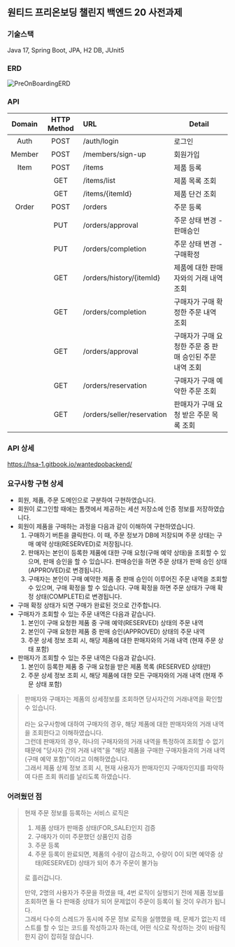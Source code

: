 ## 원티드 프리온보딩 챌린지 백엔드 20 사전과제

### 기술스택
Java 17, Spring Boot, JPA, H2 DB, JUnit5


### ERD
![PreOnBoardingERD](https://github.com/BeefCutlet/wanted-preonboarding-challenge-backend-20/assets/77325024/48af9be9-224e-4ad1-b8c3-75396e4b35f9)



### API

| Domain | HTTP Method | URL                        | Detail                           |
|:------:|:-----------:|:---------------------------|----------------------------------|
|  Auth  |    POST     | /auth/login                | 로그인                              |
| Member |    POST     | /members/sign-up           | 회원가입                             |
|  Item  |    POST     | /items                     | 제품 등록                            |
|        |     GET     | /items/list                | 제품 목록 조회                         |
|        |     GET     | /items/{itemId}            | 제품 단건 조회                         |
| Order  |    POST     | /orders                    | 주문 등록                            |
|        |     PUT     | /orders/approval           | 주문 상태 변경 - 판매승인                  |
|        |     PUT     | /orders/completion         | 주문 상태 변경 - 구매확정                  |
|        |     GET     | /orders/history/{itemId}   | 제품에 대한 판매자와의 거래 내역 조회            |
|        |     GET     | /orders/completion         | 구매자가 구매 확정한 주문 내역 조회             |
|        |     GET     | /orders/approval           | 구매자가 구매 요청한 주문 중 판매 승인된 주문 내역 조회 |
|        |     GET     | /orders/reservation        | 구매자가 구매 예약한 주문 조회                |
|        |     GET     | /orders/seller/reservation | 판매자가 구매 요청 받은 주문 목록 조회           |

### API 상세
https://hsa-1.gitbook.io/wantedpobackend/


### 요구사항 구현 상세
- 회원, 제품, 주문 도메인으로 구분하여 구현하였습니다. 
- 회원이 로그인할 때에는 톰캣에서 제공하는 세션 저장소에 인증 정보를 저장하였습니다. 
- 회원이 제품을 구매하는 과정을 다음과 같이 이해하여 구현하였습니다.
  1. 구매하기 버튼을 클릭한다. 이 때, 주문 정보가 DB에 저장되며 주문 상태는 구매 예약 상태(RESERVED)로 저장됩니다.
  2. 판매자는 본인이 등록한 제품에 대한 구매 요청(구매 예약 상태)을 조회할 수 있으며, 판매 승인을 할 수 있습니다. 판매승인을 하면 주문 상태가 판매 승인 상태(APPROVED)로 변경됩니다.
  3. 구매자는 본인이 구매 예약한 제품 중 판매 승인이 이루어진 주문 내역을 조회할 수 있으며, 구매 확정을 할 수 있습니다. 구매 확정을 하면 주문 상태가 구매 확정 상태(COMPLETE)로 변경됩니다.
- 구매 확정 상태가 되면 구매가 완료된 것으로 간주합니다.
- 구매자가 조회할 수 있는 주문 내역은 다음과 같습니다.
  1. 본인이 구매 요청한 제품 중 구매 예약(RESERVED) 상태의 주문 내역
  2. 본인이 구매 요청한 제품 중 판매 승인(APPROVED) 상태의 주문 내역
  3. 주문 상세 정보 조회 시, 해당 제품에 대한 판매자와의 거래 내역 (현재 주문 상태 포함)
- 판매자가 조회할 수 있는 주문 내역은 다음과 같습니다.
  1. 본인이 등록한 제품 중 구매 요청을 받은 제품 목록 (RESERVED 상태만)
  2. 주문 상세 정보 조회 시, 해당 제품에 대한 모든 구매자와의 거래 내역 (현재 주문 상태 포함)

> 판매자와 구매자는 제품의 상세정보를 조회하면 당사자간의 거래내역을 확인할 수 있습니다.\
> \
> 라는 요구사항에 대하여 구매자의 경우, 해당 제품에 대한 판매자와의 거래 내역을 조회한다고 이해하였습니다.\
> 그런데 판매자의 경우, 하나의 구매자와의 거래 내역을 특정하여 조회할 수 없기 때문에 "당사자 간의 거래 내역"을 "해당 제품을 구매한 구매자들과의 거래 내역(구매 예약 포함)"이라고 이해하였습니다.\
> 그래서 제품 상제 정보 조회 시, 현재 사용자가 판매자인지 구매자인지를 파악하여 다른 조회 쿼리를 날리도록 하였습니다.

### 어려웠던 점
> 현재 주문 정보를 등록하는 서비스 로직은
> 1. 제품 상태가 판매중 상태(FOR_SALE)인지 검증
> 2. 구매자가 이미 주문했던 상품인지 검증
> 3. 주문 등록
> 4. 주문 등록이 완료되면, 제품의 수량이 감소하고, 수량이 0이 되면 예약중 상태(RESERVED) 상태가 되어 추가 주문이 불가능
> 
> 로 흘러갑니다.
> 
> 만약, 2명의 사용자가 주문을 하였을 때, 4번 로직이 실행되기 전에 제품 정보를 조회하면 둘 다 판매중 상태가 되어 문제없이 주문이 등록이 될 것이 우려가 됩니다.\
> 그래서 다수의 스레드가 동시에 주문 정보 로직을 실행했을 때, 문제가 없는지 테스트를 할 수 있는 코드를 작성하고자 하는데, 어떤 식으로 작성하는 것이 바람직한지 감이 잡히질 않습니다.


